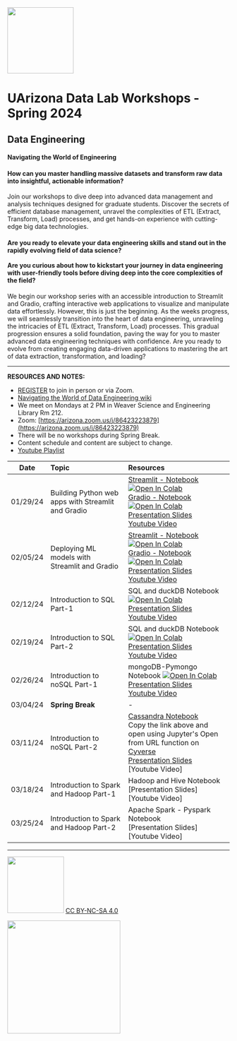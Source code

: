 <img src="https://github.com/clizarraga-UAD7/DataScienceLab/raw/main/images/UADLSquareLogo.png?raw=true" width=150>

# UArizona Data Lab Workshops - Spring 2024


## Data Engineering

#### Navigating the World of Engineering 

#### How can you master handling massive datasets and transform raw data into insightful, actionable information?

Join our workshops to dive deep into advanced data management and analysis techniques designed for graduate students. Discover the secrets of efficient database management, unravel the complexities of ETL (Extract, Transform, Load) processes, and get hands-on experience with cutting-edge big data technologies. 

#### Are you ready to elevate your data engineering skills and stand out in the rapidly evolving field of data science? <br> <br> Are you curious about how to kickstart your journey in data engineering with user-friendly tools before diving deep into the core complexities of the field?

 We begin our workshop series with an accessible introduction to Streamlit and Gradio, crafting interactive web applications to visualize and manipulate data effortlessly. However, this is just the beginning. As the weeks progress, we will seamlessly transition into the heart of data engineering, unraveling the intricacies of ETL (Extract, Transform, Load) processes. This gradual progression ensures a solid foundation, paving the way for you to master advanced data engineering techniques with confidence. Are you ready to evolve from creating engaging data-driven applications to mastering the art of data extraction, transformation, and loading?

***

**RESOURCES AND NOTES:**

* [REGISTER](https://uarizona.co1.qualtrics.com/jfe/form/SV_9mLQalGxqyBb7mK) to join in person or via Zoom.
* [Navigating the World of Data Engineering wiki](https://github.com/ua-datalab/DataEngineering/wiki)
* We meet on Mondays at 2 PM in Weaver Science and Engineering Library Rm 212.
* Zoom: [https://arizona.zoom.us/j/86423223879](https://arizona.zoom.us/j/86423223879)
* There will be no workshops during Spring Break.
* Content schedule and content are subject to change.
* [Youtube Playlist](https://youtube.com/playlist?list=PLohiBOvMMwCtY5ZvbUPTSgT5Tzv2TOytr&si=uYhm_E5HfpfnAjHt)

| Date |	Topic	| Resources
| :--: | :-- | :-- |
| 01/29/24	| Building Python web apps with Streamlit and Gradio|[Streamlit -  Notebook](https://colab.research.google.com/drive/1OvI9VEKUDIHCy3Qu1bOaf6mxkNPXzWgP) <a target="_blank" href="https://colab.research.google.com/github/ua-datalab/DataEngineering/blob/main/01_Workshop_Jan_29_2024_streamlit.ipynb"> <img src="https://colab.research.google.com/assets/colab-badge.svg" alt="Open In Colab"/> </a> <br>  [Gradio - Notebook ](https://colab.research.google.com/drive/1sKi2vpeXyvseWAWc_aU-Q2vwxx_JeTUp)  <a target="_blank" href="https://colab.research.google.com/github/ua-datalab/DataEngineering/blob/main/01_Workshop_Jan_29_2024_gradio.ipynb"> <img src="https://colab.research.google.com/assets/colab-badge.svg" alt="Open In Colab"/> </a> <br> [Presentation Slides](slides/01_29_streamlit_gradio_part-1.pdf) <br> [Youtube Video](https://www.youtube.com/watch?v=wx69LAdzprk) |
| 02/05/24	| Deploying ML models with Streamlit and Gradio | [Streamlit - Notebook](https://colab.research.google.com/drive/1ja3TjODBwDQtFBxWH72LQMNQw0_QWlKj?usp=sharing) <a target="_blank" href="https://colab.research.google.com/github/ua-datalab/DataEngineering/blob/main/02_Workshop_Feb_05_2024_streamlit.ipynb"> <img src="https://colab.research.google.com/assets/colab-badge.svg" alt="Open In Colab"/> </a> <br> [Gradio - Notebook](https://colab.research.google.com/drive/1es-RfRuIYIL1ZZMDFz4onaGpJ4bKGT6e?usp=sharing) <a target="_blank" href="https://colab.research.google.com/github/ua-datalab/DataEngineering/blob/main/02_Workshop_Feb_05_2024_gradio.ipynb"> <img src="https://colab.research.google.com/assets/colab-badge.svg" alt="Open In Colab"/> </a> <br> [Presentation Slides](slides/02_05_streamlit_gradio_part-2.pdf) <br> [Youtube Video](https://www.youtube.com/watch?v=8U-Bxxh0zpc) |
| 02/12/24	| Introduction to SQL Part-1	| SQL and duckDB Notebook <a target="_blank" href="https://colab.research.google.com/github/ua-datalab/DataEngineering/blob/main/03_Workshop_Feb_12_2024.ipynb"> <img  src="https://colab.research.google.com/assets/colab-badge.svg" alt="Open In Colab"/> </a> <br> [Presentation Slides](slides/02_12_intro_to_SQL.pdf) <br> [Youtube Video](https://www.youtube.com/watch?v=88vE9pGBKo8) |
| 02/19/24 |	Introduction to SQL Part-2	|	 SQL and duckDB Notebook <a target="_blank" href="https://colab.research.google.com/github/ua-datalab/DataEngineering/blob/main/04_Workshop_Feb_19_2024.ipynb"> <img src="https://colab.research.google.com/assets/colab-badge.svg" alt="Open In Colab"/> </a> <br> [Presentation Slides](slides/02_19_SQL_Part2.pdf) <br> [Youtube Video](https://www.youtube.com/watch?v=ijGoNIU8g0w) |
| 02/26/24	| Introduction to noSQL Part-1	| mongoDB-Pymongo Notebook <a target="_blank" href="https://colab.research.google.com/github/ua-datalab/DataEngineering/blob/main/05_Workshop_Feb_26_2024.ipynb"> <img src="https://colab.research.google.com/assets/colab-badge.svg" alt="Open In Colab"/> </a> <br> [Presentation Slides](02_26_NoSQL_Part1.pdf) <br> [Youtube Video](https://www.youtube.com/watch?v=E98M-iIgISE)
| 03/04/24	| 	**Spring Break** |	-	|
| 03/11/24	| Introduction to noSQL Part-2 |	[Cassandra Notebook](https://raw.githubusercontent.com/ua-datalab/DataEngineering/main/06_Workshop_Mar_11_2024.ipynb) <br> Copy the link above and open using Jupyter's Open from URL function on [Cyverse](https://de.cyverse.org/) <br> [Presentation Slides](03_11_NoSQL_Part2.pdf) <br> [Youtube Video]
| 03/18/24 |	Introduction to Spark and Hadoop Part-1	|		Hadoop and Hive Notebook <br> [Presentation Slides] <br> [Youtube Video]
| 03/25/24 | 	Introduction to Spark and Hadoop Part-2	| Apache Spark - Pyspark Notebook <br> [Presentation Slides] <br> [Youtube Video]

***

<img src="https://mirrors.creativecommons.org/presskit/buttons/88x31/png/by-nc-sa.png" width="128">  [CC BY-NC-SA 4.0](https://creativecommons.org/licenses/by-nc-sa/4.0/)

[<img src="https://datascience.arizona.edu/sites/default/files/Data%20Science%20Institute_Webheader%20%281%29.svg" width="256">](https://datascience.arizona.edu) 
